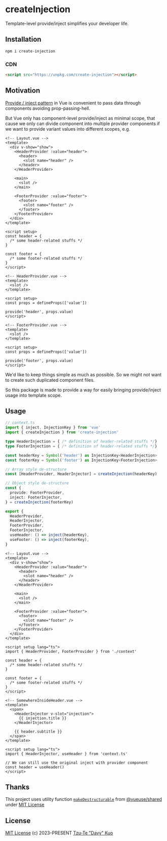 # createInjection

Template-level provide/inject simplifies your developer life.

## Installation

```sh
npm i create-injection
```

### CDN

```html
<script src="https://unpkg.com/create-injection"></script>
```

## Motivation

[Provide / inject pattern](https://www.patterns.dev/vue/provide-inject) in Vue is convenient to pass data through components avoiding prop-passing-hell.

But Vue only has component-level provide/inject as minimal scope, that cause we only can divide component into multiple provider components if we want to provide variant values into different scopes, e.g.

```vue
<!-- Layout.vue -->
<template>
  <div v-show="show">
    <HeaderProvider :value="header">
      <header>
        <slot name="header" />
      </header>
    </HeaderProvider>

    <main>
      <slot />
    </main>

    <FooterProvider :value="footer">
      <footer>
        <slot name="footer" />
      </footer>
    </FooterProvider>
  </div>
</template>

<script setup>
const header = {
  /* some header-related stuffs */
}

const footer = {
  /* some footer-related stuffs */
}
</script>
```

```vue
<!-- HeaderProvider.vue -->
<template>
  <slot />
</template>

<script setup>
const props = defineProps(['value'])

provide('header', props.value)
</script>
```

```vue
<!-- FooterProvider.vue -->
<template>
  <slot />
</template>

<script setup>
const props = defineProps(['value'])

provide('footer', props.value)
</script>
```

We'd like to keep things simple as much as possible. So we might not want to create such duplicated component files.

So this package is made to provide a way for easily bringing provide/inject usage into template scope.

## Usage

```ts
// context.ts
import { inject, InjectionKey } from 'vue'
import { createInjection } from 'create-injection'

type HeaderInjection = { /* definition of header-related stuffs */}
type FooterInjection = { /* definition of header-related stuffs */}

const headerKey = Symbol('header') as InjectionKey<HeaderInjection>
const footerKey = Symbol('footer') as InjectionKey<FooterInjection>

// Array style de-structure
const [HeaderProvider, HeaderInjector] = createInjection(headerKey)

// Object style de-structure
const {
  provide: FooterProvider,
  inject: FooterInjector,
} = createInjection(footerKey)

export {
  HeaderProvider,
  HeaderInjector,
  FooterProvider,
  FooterInjector,
  useHeader: () => inject(headerKey),
  useFooter: () => inject(footerKey),
}
```

```vue
<!-- Layout.vue -->
<template>
  <div v-show="show">
    <HeaderProvider :value="header">
      <header>
        <slot name="header" />
      </header>
    </HeaderProvider>

    <main>
      <slot />
    </main>

    <FooterProvider :value="footer">
      <footer>
        <slot name="footer" />
      </footer>
    </FooterProvider>
  </div>
</template>

<script setup lang="ts">
import { HeaderProvider, FooterProvider } from './context'

const header = {
  /* some header-related stuffs */
}

const footer = {
  /* some footer-related stuffs */
}
</script>
```

```vue
<!-- SomewhereInsideHeader.vue -->
<template>
  <span>
    <HeaderInjector v-slot="injection">
      {{ injection.title }}
    </HeaderInjector>

    {{ header.subtitle }}
  </span>
</template>

<script setup lang="ts">
import { HeaderInjector, useHeader } from 'context.ts'

// We can still use the original inject with provider component
const header = useHeader()
</script>
```

## Thanks

This project uses utility function [`makeDestructurable`](./src/makeDestructrable/index.ts) from [@vueuse/shared](https://github.com/vueuse/vueuse/blob/v10.6.1/packages/shared/makeDestructurable/index.ts) under [MIT License](https://github.com/vueuse/vueuse/blob/v10.6.1/LICENSE)

## License

[MIT License](./LICENSE) (c) 2023-PRESENT [Tzu-Te "Davy" Kuo](https://github.com/david50407)
